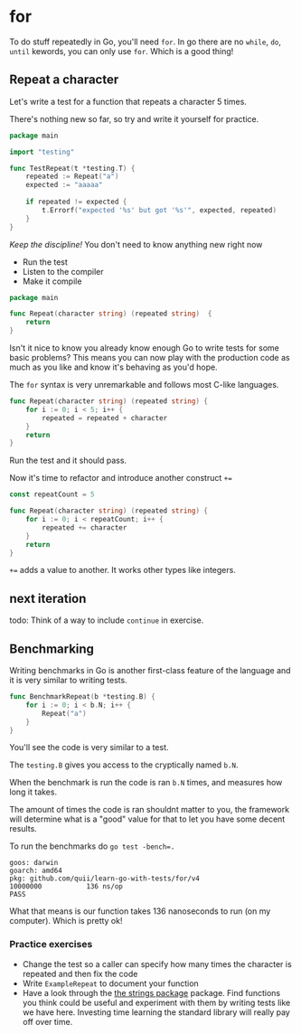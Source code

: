 # for

To do stuff repeatedly in Go, you'll need `for`. In go there are no `while`, `do`, `until` kewords, you can only use `for`. Which is a good thing!

## Repeat a character

Let's write a test for a function that repeats a character 5 times.

There's nothing new so far, so try and write it yourself for practice.

```go
package main

import "testing"

func TestRepeat(t *testing.T) {
	repeated := Repeat("a")
	expected := "aaaaa"
	
	if repeated != expected {
		t.Errorf("expected '%s' but got '%s'", expected, repeated)
	}
}
```

_Keep the discipline!_ You don't need to know anything new right now

- Run the test
- Listen to the compiler
- Make it compile

```go
package main

func Repeat(character string) (repeated string)  {
	return
}
```

Isn't it nice to know you already know enough Go to write tests for some basic problems? This means you can now play with the production code as much as you like and know it's behaving as you'd hope.

The `for` syntax is very unremarkable and follows most C-like languages.

```go
func Repeat(character string) (repeated string) {
	for i := 0; i < 5; i++ {
		repeated = repeated + character
	}
	return
}
```

Run the test and it should pass. 

Now it's time to refactor and introduce another construct `+=`

```go
const repeatCount = 5

func Repeat(character string) (repeated string) {
	for i := 0; i < repeatCount; i++ {
		repeated += character
	}
	return
}
```

`+=` adds a value to another. It works other types like integers.

## next iteration

todo: Think of a way to include `continue` in exercise.

## Benchmarking

Writing benchmarks in Go is another first-class feature of the language and it is very similar to writing tests. 

```go
func BenchmarkRepeat(b *testing.B) {
	for i := 0; i < b.N; i++ {
		Repeat("a")
	}
}
```

You'll see the code is very similar to a test.

The `testing.B` gives you access to the cryptically named `b.N`. 

When the benchmark is run the code is ran `b.N` times, and measures how long it takes. 

The amount of times the code is ran shouldnt matter to you, the framework will determine what is a "good" value for that to let you have some decent results.

To run the benchmarks do `go test -bench=.`

```
goos: darwin
goarch: amd64
pkg: github.com/quii/learn-go-with-tests/for/v4
10000000	       136 ns/op
PASS
```

What that means is our function takes 136 nanoseconds to run (on my computer). Which is pretty ok!

### Practice exercises

- Change the test so a caller can specify how many times the character is repeated and then fix the code
- Write `ExampleRepeat` to document your function
- Have a look through the [the strings package](https://golang.org/pkg/strings)  package. Find functions you think could be useful and experiment with them by writing tests like we have here. Investing time learning the standard library will really pay off over time.